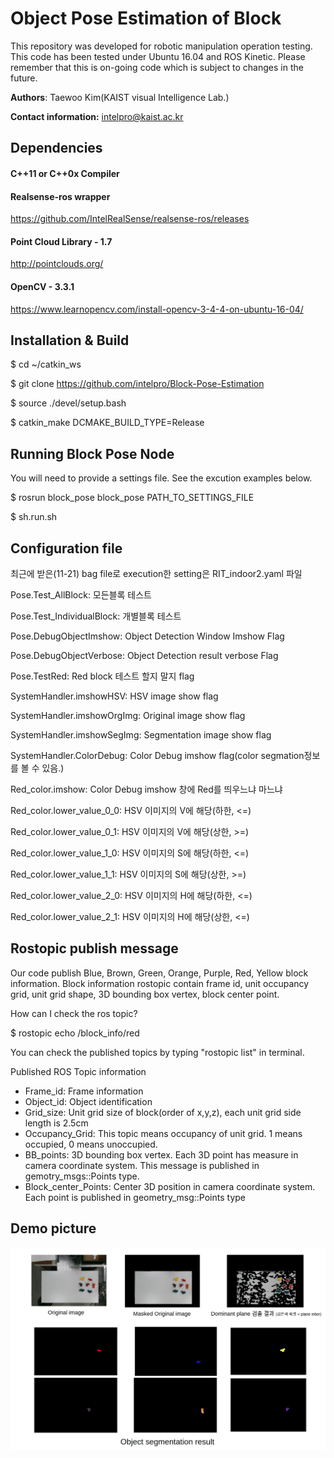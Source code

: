 # Object Pose Estimation of Block 

This repository was developed for robotic manipulation operation testing.
This code has been tested under Ubuntu 16.04 and ROS Kinetic. Please remember that this is on-going code which is subject to changes in the future.

**Authors**: Taewoo Kim(KAIST visual Intelligence Lab.)

**Contact information:** intelpro@kaist.ac.kr

## Dependencies

#### C++11 or C++0x Compiler

#### Realsense-ros wrapper

https://github.com/IntelRealSense/realsense-ros/releases

#### Point Cloud Library - 1.7

http://pointclouds.org/

#### OpenCV - 3.3.1

https://www.learnopencv.com/install-opencv-3-4-4-on-ubuntu-16-04/

## Installation & Build

$ cd ~/catkin_ws

$ git clone https://github.com/intelpro/Block-Pose-Estimation

$ source ./devel/setup.bash 

$ catkin_make DCMAKE\_BUILD\_TYPE=Release

## Running Block Pose Node

You will need to provide a settings file. See the excution examples below.

$ rosrun block_pose block_pose PATH_TO_SETTINGS_FILE

$ sh.run.sh

## Configuration file

최근에 받은(11-21) bag file로 execution한 setting은 RIT_indoor2.yaml 파일 

Pose.Test_AllBlock: 모든블록 테스트

Pose.Test_IndividualBlock: 개별블록 테스트

Pose.DebugObjectImshow: Object Detection Window Imshow Flag

Pose.DebugObjectVerbose: Object Detection result verbose Flag

Pose.TestRed: Red block 테스트 할지 말지 flag

SystemHandler.imshowHSV: HSV image show flag

SystemHandler.imshowOrgImg: Original image show flag

SystemHandler.imshowSegImg: Segmentation image show flag

SystemHandler.ColorDebug: Color Debug imshow flag(color segmation정보를 볼 수 있음.)

Red\_color.imshow: Color Debug imshow 창에 Red를 띄우느냐 마느냐

Red\_color.lower\_value\_0_0: HSV 이미지의 V에 해당(하한, <=)

Red\_color.lower\_value\_0\_1: HSV 이미지의 V에 해당(상한, >=)

Red\_color.lower\_value\_1\_0: HSV 이미지의 S에 해당(하한, <=)

Red\_color.lower\_value\_1\_1: HSV 이미지의 S에 해당(상한, >=)

Red\_color.lower\_value\_2\_0: HSV 이미지의 H에 해당(하한, <=)

Red\_color.lower\_value\_2\_1: HSV 이미지의 H에 해당(상한, <=)

## Rostopic publish message

Our code publish Blue, Brown, Green, Orange, Purple, Red, Yellow block information. Block information rostopic contain frame id, unit occupancy grid, unit grid shape, 3D bounding box vertex, block center point.

How can I check the ros topic?

$ rostopic echo /block_info/red 

You can check the published topics by typing "rostopic list" in terminal.

Published ROS Topic information  

 - Frame_id: Frame information 
 - Object_id: Object identification
 - Grid_size: Unit grid size of block(order of x,y,z), each unit grid side length is 2.5cm
 - Occupancy_Grid: This topic means occupancy of unit grid.  1 means occupied, 0 means unoccupied.
 - BB_points: 3D bounding box vertex. Each 3D point has measure in camera coordinate system. This message is published in gemotry\_msgs::Points type.
 - Block\_center\_Points: Center 3D position in camera coordinate system. Each point is published in geometry\_msg::Points type


## Demo picture

![ex_screenshot](./images/Demo_video_test_hand_project_1901015_1.png)

